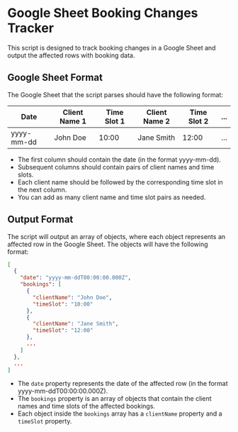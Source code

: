# Google Sheet Booking Changes Tracker

This script is designed to track booking changes in a Google Sheet and output the affected rows with booking data.

## Google Sheet Format

The Google Sheet that the script parses should have the following format:

| Date              | Client Name 1 | Time Slot 1 | Client Name 2 | Time Slot 2 | ... |
|-------------------|---------------|-------------|---------------|-------------|-----|
| yyyy-mm-dd        | John Doe      | 10:00       | Jane Smith    | 12:00       | ... |

- The first column should contain the date (in the format yyyy-mm-dd).
- Subsequent columns should contain pairs of client names and time slots.
- Each client name should be followed by the corresponding time slot in the next column.
- You can add as many client name and time slot pairs as needed.

## Output Format

The script will output an array of objects, where each object represents an affected row in the Google Sheet. The objects will have the following format:

```json
[
  {
    "date": "yyyy-mm-ddT00:00:00.000Z",
    "bookings": [
      {
        "clientName": "John Doe",
        "timeSlot": "10:00"
      },
      {
        "clientName": "Jane Smith",
        "timeSlot": "12:00"
      },
      ...
    ]
  },
  ...
]
```

- The `date` property represents the date of the affected row (in the format yyyy-mm-ddT00:00:00.000Z).
- The `bookings` property is an array of objects that contain the client names and time slots of the affected bookings.
- Each object inside the `bookings` array has a `clientName` property and a `timeSlot` property.